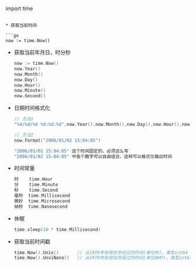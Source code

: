 

  import time
  ```

* 获取当前时间

  ```go
  now := time.Now()
  ```

* 获取当前年月日，时分秒

  ```go
  now := time.Now()
  now.Year()
  now.Month()
  now.Day()
  now.Hour()
  now.Minute()
  now.Second()
  ```

* 日期时间格式化

  ```go
  // 方法1
  "%d/%d/%d %d:%d:%d",now.Year(),now.Month(),now.Day(),now.Hour(),now.Minute(),now.Second()
  
  // 方法2
  now.Format("2006/01/02 15:04:05")
  
  "2006/01/02 15:04:05" 这个时间固定的，必须这么写
  "2006/01/02 15:04:05" 中各个数字可以自由组合，这样可以格式化输出时间
  ```

* 时间常量

  ```go
  时    time.Hour
  分    time.Minute
  秒    time.Second
  毫秒  time.Millisecond
  微妙  time.Microsecond
  纳秒  time.Nanosecond
  ```

* 休眠

  ```go
  time.sleep(10 * time.Millisecond)
  ```

* 获取当前时间戳

  ```go
  time.Now().Unix()       // 从1970年到现在所经过的时间(单位秒)，类型int64
  time.Now().UnxiNano()   // 从1970年到现在所经过的时间(单位纳秒)，类型int64
  ```

